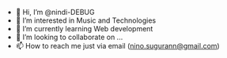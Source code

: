 - 👋 Hi, I’m @nindi-DEBUG
- 👀 I’m interested in Music and Technologies
- 🌱 I’m currently learning Web development
- 💞️ I’m looking to collaborate on ...
- 📫 How to reach me just via email (nino.sugurann@gmail.com)

<!---
nindi-DEBUG/nindi-DEBUG is a ✨ special ✨ repository because its `README.md` (this file) appears on your GitHub profile.
You can click the Preview link to take a look at your changes.
--->
